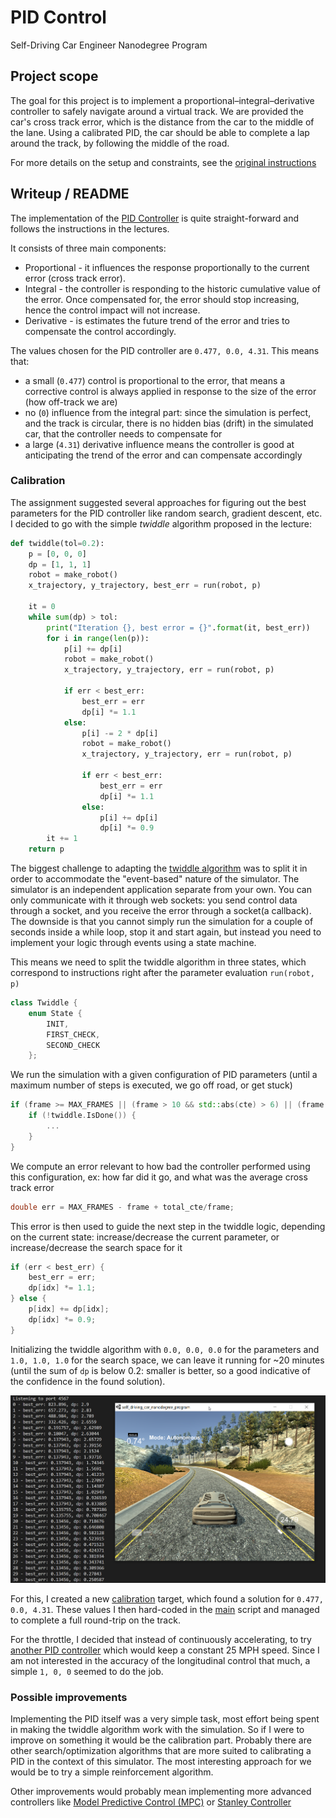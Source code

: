 # **PID Control**
Self-Driving Car Engineer Nanodegree Program
   
## Project scope
The goal for this project is to implement a proportional–integral–derivative controller to safely navigate around a virtual track. We are provided the car's cross track error, which is the distance from the car to the middle of the lane. Using a calibrated PID, the car should be able to complete a lap around the track, by following the middle of the road.

For more details on the setup and constraints, see the [original instructions](instructions.md)


## Writeup / README
The implementation of the [PID Controller](src/PID.cpp) is quite straight-forward and follows the instructions in the lectures.

It consists of three main components:
* Proportional - it influences the response proportionally to the current error (cross track error).
* Integral - the controller is responding to the historic cumulative value of the error. Once compensated for, the error should stop increasing, hence the control impact will not increase.
* Derivative - is estimates the future trend of the error and tries to compensate the control accordingly.

The values chosen for the PID controller are `0.477, 0.0, 4.31`. This means that:
* a small (`0.477`) control is proportional to the error, that means a corrective control is always applied in response to the size of the error (how off-track we are)
* no (`0`) influence from the integral part: since the simulation is perfect, and the track is circular, there is no hidden bias (drift) in the simulated car, that the controller needs to compensate for
* a large (`4.31`) derivative influence means the controller is good at anticipating the trend of the error and can compensate accordingly


### Calibration
The assignment suggested several approaches for figuring out the best parameters for the PID controller like random search, gradient descent, etc. I decided to go with the simple *twiddle* algorithm proposed in the lecture:

```python
def twiddle(tol=0.2): 
    p = [0, 0, 0]
    dp = [1, 1, 1]
    robot = make_robot()
    x_trajectory, y_trajectory, best_err = run(robot, p)

    it = 0
    while sum(dp) > tol:
        print("Iteration {}, best error = {}".format(it, best_err))
        for i in range(len(p)):
            p[i] += dp[i]
            robot = make_robot()
            x_trajectory, y_trajectory, err = run(robot, p)

            if err < best_err:
                best_err = err
                dp[i] *= 1.1
            else:
                p[i] -= 2 * dp[i]
                robot = make_robot()
                x_trajectory, y_trajectory, err = run(robot, p)

                if err < best_err:
                    best_err = err
                    dp[i] *= 1.1
                else:
                    p[i] += dp[i]
                    dp[i] *= 0.9
        it += 1
    return p
```

The biggest challenge to adapting the [twiddle algorithm](src/twiddle.cpp) was to split it in order to accommodate the "event-based" nature of the simulator. The simulator is an independent application separate from your own. You can only communicate with it through web sockets: you send control data through a socket, and you receive the error through a socket(a callback). The downside is that you cannot simply run the simulation for a couple of seconds inside a while loop, stop it and start again, but instead you need to implement your logic through events using a state machine.

This means we need to split the twiddle algorithm in three states, which correspond to instructions right after the parameter evaluation `run(robot, p)`
```C++
class Twiddle {
    enum State {
        INIT,
        FIRST_CHECK,
        SECOND_CHECK
    };
```
We run the simulation with a given configuration of PID parameters (until a maximum number of steps is executed, we go off road, or get stuck)
```C++
if (frame >= MAX_FRAMES || (frame > 10 && std::abs(cte) > 6) || (frame > 100 && speed < 1)) {
    if (!twiddle.IsDone()) {
        ...
    }
}
```
We compute an error relevant to how bad the controller performed using this configuration, ex: how far did it go, and what was the average cross track error
```C++
double err = MAX_FRAMES - frame + total_cte/frame;
```
This error is then used to guide the next step in the twiddle logic, depending on the current state: increase/decrease the current parameter, or increase/decrease the search space for it
```C++
if (err < best_err) {
    best_err = err;
    dp[idx] *= 1.1;
} else {
    p[idx] += dp[idx];
    dp[idx] *= 0.9;
}
```
Initializing the twiddle algorithm with `0.0, 0.0, 0.0` for the parameters and `1.0, 1.0, 1.0` for the search space, we can leave it running for ~20 minutes (until the sum of `dp` is below 0.2: smaller is better, so a good indicative of the confidence in the found solution).

![calibration](img/calibration.png)

For this, I created a new [calibration](src/calibrate.cpp) target, which found a solution for `0.477, 0.0, 4.31`. These values I then hard-coded in the [main](src/main.cpp#L40) script and managed to complete a full round-trip on the track.

For the throttle, I decided that instead of continuously accelerating, to try [another PID controller](src/main.cpp#L43) which would keep a constant 25 MPH speed. Since I am not interested in the accuracy of the longitudinal control that much, a simple `1, 0, 0` seemed to do the job.

### Possible improvements
Implementing the PID itself was a very simple task, most effort being spent in making the twiddle algorithm work with the simulation. So if I were to improve on something it would be the calibration part. Probably there are other search/optimization algorithms that are more suited to calibrating a PID in the context of this simulator. The most interesting approach for we would be to try a simple reinforcement algorithm.

Other improvements would probably mean implementing more advanced controllers like [Model Predictive Control (MPC)](https://en.wikipedia.org/wiki/Model_predictive_control) or [Stanley Controller](https://www.mathworks.com/help/driving/ref/lateralcontrollerstanley.html)
